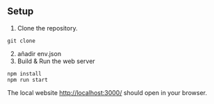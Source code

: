 

## Setup

1. Clone the repository.
```
git clone 
```
2. añadir env.json
3. Build & Run the web server
```
npm install
npm run start
```
<!-- markdown-link-check-disable-next-line -->
The local website [http://localhost:3000/](http://localhost:3000/) should open in your browser.

